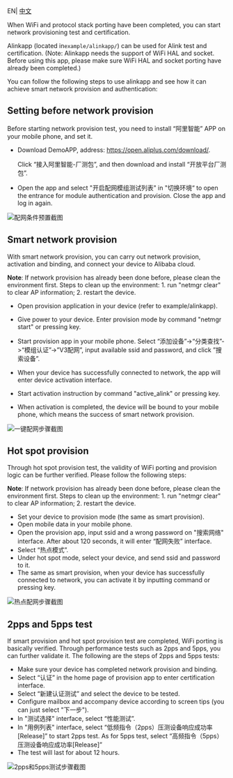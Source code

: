 EN| [中文](WiFi-Provisioning-and-Alink-Certification.zh) 

When WiFi and protocol stack porting have been completed, you can start network provisioning test and certification.

Alinkapp (located in`example/alinkapp/`) can be used for Alink test and certification. (Note: Alinkapp needs the support of WiFi HAL and socket. Before using this app, please make sure WiFi HAL and socket porting have already been completed.) 

You can follow the following steps to use alinkapp and see how it can achieve smart network provision and authentication:

## Setting before network provision 
Before starting network provision test, you need to install “阿里智能” APP on your mobile phone, and set it.

- Download DemoAPP, address: https://open.aliplus.com/download/.

  Click “接入阿里智能-厂测包”, and then download and install “开放平台厂测包”.


- Open the app and select "开启配网模组测试列表" in "切换环境“ to open the entrance for module authentication and provision. Close the app and log in again.

![配网条件预置截图](https://img.alicdn.com/tfs/TB1zAlEgS_I8KJjy0FoXXaFnVXa-634-1004.png)

## Smart network provision
With smart network provision, you can carry out network provision, activation and binding, and connect your device to Alibaba cloud.

**Note**: If network provision has already been done before, please clean the environment first. Steps to clean up the environment: 1. run "netmgr clear" to clear AP information; 2. restart the device.

- Open provision application in your device (refer to example/alinkapp).

- Give power to your device. Enter provision mode by command "netmgr start" or pressing key.

- Start provision app in your mobile phone. Select “添加设备”->“分类查找”->“模组认证”->”V3配网”, input available ssid and password, and click ”搜索设备”.

- When your device has successfully connected to network, the app will enter device activation interface.

- Start activation instruction by command "active_alink" or pressing key.

- When activation is completed, the device will be bound to your mobile phone, which means the success of smart network provision.



![一键配网步骤截图](https://img.alicdn.com/tfs/TB1QFiggILJ8KJjy0FnXXcFDpXa-1968-942.png)

## Hot spot provision
Through hot spot provision test, the validity of WiFi porting and provision logic can be further verified. Please follow the following steps:

**Note**: If network provision has already been done before, please clean the environment first. Steps to clean up the environment: 1. run "netmgr clear" to clear AP information; 2. restart the device.

- Set your device to provision mode (the same as smart provision).
- Open mobile data in your mobile phone.
- Open the provision app, input ssid and a wrong password on "搜索网络" interface. After about 120 seconds, it will enter “配网失败” interface.
- Select “热点模式”.
- Under hot spot mode, select your device, and send ssid and password to it.
- The same as smart provision, when your device has successfully connected to network, you can activate it by inputting command or pressing key.

![热点配网步骤截图](https://img.alicdn.com/tfs/TB1ApiggILJ8KJjy0FnXXcFDpXa-1442-1098.png)

## 2pps and 5pps test
If smart provision and hot spot provision test are completed, WiFi porting is basically verified. Through performance tests such as 2pps and 5pps, you can further validate it. The following are the steps of 2pps and 5pps tests:

- Make sure your device has completed network provision and binding.
- Select “认证” in the home page of provision app to enter certification interface.
- Select “新建认证测试” and select the device to be tested.
- Configure mailbox and accompany device according to screen tips (you can just select "下一步").
- In "测试选择" interface, select “性能测试”.
- In "用例列表" interface, select “低频指令（2pps）压测设备响应成功率[Release]” to start 2pps test. As for 5pps test, select “高频指令（5pps）压测设备响应成功率[Release]”
- The test will last for about 12 hours.

![2pps和5pps测试步骤截图](https://img.alicdn.com/tfs/TB1fnpLgMvD8KJjy0FlXXagBFXa-2004-770.png)